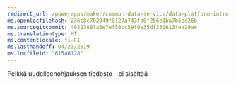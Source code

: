 ```yaml
---
redirect_url: /powerapps/maker/common-data-service/data-platform-intro
ms.openlocfilehash: 236c8c702049f0127a743fa0f256e1ba7b5ee26b
ms.sourcegitcommit: 4042388fa5e7ef50bc59f9e35df330613fea29ae
ms.translationtype: HT
ms.contentlocale: fi-FI
ms.lasthandoff: 04/23/2019
ms.locfileid: "61546128"
---
```

Pelkkä uudelleenohjauksen tiedosto - ei sisältöä